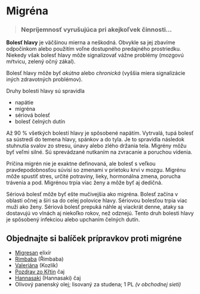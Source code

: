Migréna
=======


> ### Nepríjemnosť vyrušujúca pri akejkoľvek činnosti...
> 
> 

**Bolesť hlavy** je väčšinou mierna a neškodná. Obvykle sa jej zbavíme
odpočinkom alebo použitím voľne dostupného predajného prostriedku. Niekedy však
bolesť hlavy môže signalizovať vážne problémy (mozgovú mŕtvicu, zelený očný
zákal).

Bolesť hlavy môže byť *akútna* alebo *chronická* (vyššia miera signalizácie
iných zdravotných problémov).

Druhy bolesti hlavy sú spravidla

* napätie
* migréna
* sériová bolesť
* bolesť čelných dutín

Až 90 % všetkých bolestí hlavy je spôsobené napätím. Vytrvalá, tupá bolesť sa
sústredí do temena hlavy, spánkov a do tyla. Je to spravidla následok stuhnutia
svalov zo stresu, únavy alebo zlého držania tela. Migrény môžu byť veľmi silné.
Sú sprevádzané nutkaním na zvracanie a poruchou videnia.

Príčina migrén nie je exaktne definovaná, ale bolesť s veľkou pravdepodobnosťou
súvisí so zmenami v prietoku krvi v mozgu. Migrénu môže spustiť stres, určité
potraviny, lieky, hormonálna zmena, porucha trávenia a pod. Migrénou trpia viac
ženy a môže byť aj dedičná.

Sériová bolesť môže byť ešte mučivejšia ako migréna. Bolesť začína v oblasti
očnej a šíri sa do celej polovice hlavy. Sériovou bolesťou trpia viac muži ako
ženy. Sériová bolesť prepuká náhle aj viackrát denne, ataky sa dostavujú vo
vlnách aj niekoľko rokov, než odznejú. Tento druh bolesti hlavy je spôsobený
infekciou alebo upchaním čelných dutín.

Objednajte si balíček prípravkov proti migréne
----------------------------------------------

* [Migresan](../elixiry/migresan) elixír
* [Rimbaba](../tinktury/rimbaba) (Řimbaba)
* [Valeriána](../tinktury/valeriana) (Kozlík)
* [Pozdrav zo Křtin](../caje/pozdrav-z-krtin) čaj
* [Hannasaki](../caje/hannasaki) (Hannasaki) čaj
* Olivový panenský olej; lisovaný za studena; 1 PL *(v obchodnej sieti)*
